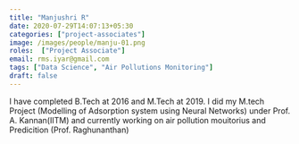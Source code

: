 ```yaml
---
title: "Manjushri R"
date: 2020-07-29T14:07:13+05:30
categories: ["project-associates"]
image: /images/people/manju-01.png
roles:  ["Project Associate"] 
email: rms.iyar@gmail.com
tags: ["Data Science", "Air Pollutions Monitoring"]
draft: false
---
```



I have completed B.Tech at 2016 and M.Tech at 2019. I did my M.tech Project (Modelling of Adsorption system using Neural Networks) under Prof. A. Kannan(IITM) and currently working on air pollution mouitorius and Predicition (Prof. Raghunanthan)